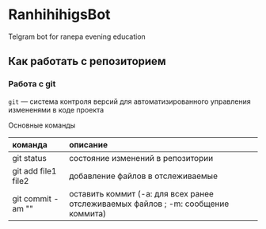 # RanhihihigsBot
Telgram bot for ranepa evening education

## Как работать с репозиторием

### Работа с git

`git` — система контроля версий для автоматизированного управления измененями в коде проекта

Основные команды

команда | описание
:-- | :--
git status | состояние изменений в репозитории
git add file1 file2 | добавление файлов в отслеживаемые
git commit -am "" | оставить коммит (-a: для всех ранее отслеживаемых файлов ; -m: сообщение коммита) 